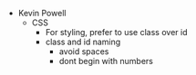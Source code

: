 - Kevin Powell
	- CSS
		- For styling, prefer to use class over id
		- class and id naming
			- avoid spaces
			- dont begin with numbers